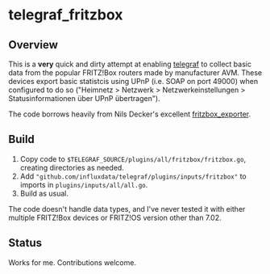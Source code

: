 # telegraf\_fritzbox

## Overview

This is a **very** quick and dirty attempt at enabling
[telegraf](https://github.com/influxdata/telegraf/) to collect basic data from
the popular FRITZ!Box routers made by manufacturer AVM. These devices export
basic statistcis using UPnP (i.e. SOAP on port 49000) when configured to do so
("Heimnetz > Netzwerk > Netzwerkeinstellungen > Statusinformationen über UPnP
übertragen").

The code borrows heavily from Nils Decker's excellent
[fritzbox\_exporter](https://github.com/ndecker/fritzbox_exporter).

## Build

1. Copy code to `$TELEGRAF_SOURCE/plugins/all/fritzbox/fritzbox.go`, creating
   directories as needed.
2. Add `"github.com/influxdata/telegraf/plugins/inputs/fritzbox"` to imports in
   `plugins/inputs/all/all.go`.
3. Build as usual.

The code doesn't handle data types, and I've never tested it with either
multiple FRITZ!Box devices or FRITZ!OS version other than 7.02.

## Status

Works for me. Contributions welcome.
